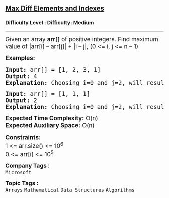 <h2><a href="https://www.geeksforgeeks.org/problems/maximum-value-of-difference-of-a-pair-of-elements-and-their-index/1?page=1&difficulty=Medium&status=unsolved&sortBy=submissions">Max Diff Elements and Indexes</a></h2><h3>Difficulty Level : Difficulty: Medium</h3><hr><div class="problems_problem_content__Xm_eO"><p><span style="font-size: 14pt;">Given an array <strong>arr[]</strong> of positive integers. Find maximum value of |arr[i] – arr[j]| + |i – j|, (0 &lt;= i, j &lt;= n – 1)</span></p>
<p><span style="font-size: 14pt;"><strong>Examples:</strong></span></p>
<pre><span style="font-size: 14pt;"><strong>Input:</strong>&nbsp;arr[] <strong>= [</strong>1, 2, 3, 1]
<strong>Output: </strong>4
<strong>Explanation: </strong>Choosing i=0 and j=2, will result in |1-3|+|0-2| = 4, which is the maximum possible value.
</span></pre>
<pre><span style="font-size: 14pt;"><strong>Input:</strong> arr[] = [1, 1, 1]
<strong>Output: </strong>2
<strong>Explanation: </strong>Choosing i=0 and j=2, will result in |1-1|+|0-2| = 2, which is the maximum possible value.</span></pre>
<p><span style="font-size: 14pt;"><strong>Expected Time Complexity:</strong> O(n)<br><strong>Expected Auxiliary Space:</strong> O(n)</span></p>
<p><span style="font-size: 14pt;"><strong>Constraints:</strong></span><br><span style="font-size: 14pt;">1 &lt;= arr.size() &lt;= 10<sup>6</sup><br>0 &lt;= arr[i] &lt;= 10<sup>5</sup></span></p></div><p><span style=font-size:18px><strong>Company Tags : </strong><br><code>Microsoft</code>&nbsp;<br><p><span style=font-size:18px><strong>Topic Tags : </strong><br><code>Arrays</code>&nbsp;<code>Mathematical</code>&nbsp;<code>Data Structures</code>&nbsp;<code>Algorithms</code>&nbsp;